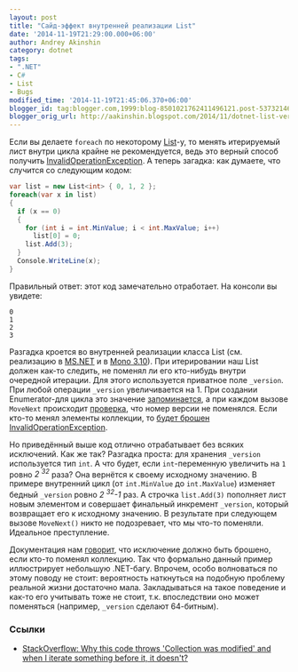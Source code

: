 ```yaml
---
layout: post
title: "Сайд-эффект внутренней реализации List"
date: '2014-11-19T21:29:00.000+06:00'
author: Andrey Akinshin
category: dotnet
tags:
- ".NET"
- C#
- List
- Bugs
modified_time: '2014-11-19T21:45:06.370+06:00'
blogger_id: tag:blogger.com,1999:blog-8501021762411496121.post-5373214607137334599
blogger_orig_url: http://aakinshin.blogspot.com/2014/11/dotnet-list-version-side-effect.html
---
```


Если вы делаете `foreach` по некоторому [List](http://msdn.microsoft.com/library/6sh2ey19.aspx)-у, то менять итерируемый лист внутри цикла крайне не рекомендуется, ведь это верный способ получить [InvalidOperationException](http://msdn.microsoft.com/library/system.invalidoperationexception.aspx). А теперь загадка: как думаете, что случится со следующим кодом:

~~~ cs
var list = new List<int> { 0, 1, 2 };
foreach(var x in list)
{
  if (x == 0)
  {
    for (int i = int.MinValue; i < int.MaxValue; i++)
      list[0] = 0;
    list.Add(3);
  }
  Console.WriteLine(x);
}
~~~
<!--more-->
Правильный ответ: этот код замечательно отработает.	На консоли вы увидете:

~~~
0
1
2
3
~~~

Разгадка кроется во внутренней реализации класса List (см. реализацию в	[MS.NET](http://referencesource.microsoft.com/#mscorlib/system/collections/generic/list.cs)	и в
[Mono 3.10](https://github.com/mono/mono/blob/mono-3.10.0/mcs/class/corlib/System.Collections.Generic/List.cs)). При итерировании наш List должен как-то следить, не поменял ли его кто-нибудь внутри очередной итерации. Для этого используется приватное поле `_version`. При любой операции `_version` увеличивается на 1. При создании Enumerator-для цикла это значение [запоминается](http://referencesource.microsoft.com/#mscorlib/system/collections/generic/list.cs,1199), а при каждом вызове `MoveNext`
происходит [проверка](http://referencesource.microsoft.com/#mscorlib/system/collections/generic/list.cs,1224), что номер версии не поменялся. Если кто-то менял элементы коллекции, то [будет брошен](http://referencesource.microsoft.com/#mscorlib/system/collections/generic/list.cs,1225) [InvalidOperationException](http://msdn.microsoft.com/library/system.invalidoperationexception.aspx).

Но приведённый выше код отлично отрабатывает без всяких исключений. Как же так? Разгадка проста: для хранения `_version` используется тип `int`. А что будет, если `int`-переменную увеличить на `1` ровно <i>2 <sup>32</sup></i> раза? Она вернётся к своему исходному значению. В примере внутренний цикл (от	`int.MinValue` до `int.MaxValue`) изменяет бедный `_version` ровно <i>2 <sup>32</sup>-1</i> раз. А строчка `list.Add(3)` пополняет лист новым элементом и совершает финальный инкремент `_version`, который возвращает его к исходному значению. В результате при следующем вызове `MoveNext()` никто не подозревает, что мы что-то поменяли. Идеальное преступление.

Документация нам [говорит](http://msdn.microsoft.com/library/system.collections.ienumerator.movenext.aspx), что исключение должно быть брошено, если кто-то поменял коллекцию. Так что формально данный пример иллюстрирует небольшую .NET-багу. Впрочем, особо волноваться по этому поводу не стоит: вероятность наткнуться на подобную проблему реальной жизни достаточно мала. Закладываться на такое поведение и как-то его учитывать тоже не стоит, т.к. впоследствии оно может поменяться (например, `_version` сделают 64-битным).

### Ссылки

* [StackOverflow: Why this code throws 'Collection was modified' and when I iterate something before it, it doesn't?](http://stackoverflow.com/q/26718990/184842)